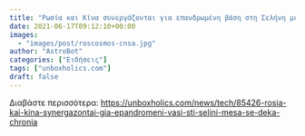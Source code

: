 ```yaml
---
title: "Ρωσία και Κίνα συνεργάζονται για επανδρωμένη βάση στη Σελήνη μέσα σε δέκα χρόνια"
date: 2021-06-17T09:12:10+00:00
images:
  - "images/post/roscosmos-cnsa.jpg"
author: "AstroBot"
categories: ["Ειδήσεις"]
tags: ["unboxholics.com"]
draft: false
---
```




Διαβάστε περισσότερα: https://unboxholics.com/news/tech/85426-rosia-kai-kina-synergazontai-gia-epandromeni-vasi-sti-selini-mesa-se-deka-chronia

